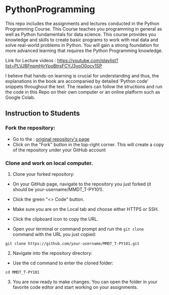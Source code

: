 # PythonProgramming
This repo includes the assignments and lectures conducted in the Python Programming Course. 
This Course teaches you programming in general as well as Python fundamentals for data science. This course provides you knowledge and skills to create basic programs to work with real data and solve real-world problems in Python. You will gain a strong foundation for more advanced learning that requires the Python Programming knowledge. 

Link for Lecture videos : https://youtube.com/playlist?list=PLVJBFnpmHjrYpoBtrsFCYJ3yoO0ocv1SP

I believe that hands-on learning is crucial for understanding and thus, the explanations in the book are accompanied by detailed ’Python code’ snippets throughout the text. The readers can follow the structions and run the code in this Repo on their own computer or an online platform such as Google Colab.

## Instruction to Students

### Fork the repository: 
  - Go to the : [original repository's page](https://github.com/Myanmar-Data-Tech/MMDT_T-PY101/)
  - Click on the "Fork" button in the top-right corner. This will create a copy of the repository under your GitHub account

### Clone and work on local computer. 

1. Clone your forked repository:

  - On your GitHub page, navigate to the repository you just forked (it should be your-username/MMDT_T-PY101).
  
  - Click the green "<> Code" button.
  
  - Make sure you are on the Local tab and choose either HTTPS or SSH.
  
  - Click the clipboard icon to copy the URL.
  
  - Open your terminal or command prompt and run the `git clone` command with the URL you just copied:
  
```
git clone https://github.com/your-username/MMDT_T-PY101.git
```


2. Navigate into the repository directory:

  - Use the cd command to enter the cloned folder:
```
cd MMDT_T-PY101
```
3. You are now ready to make changes.
  You can open the folder in your favorite code editor and start working on your assignments.
